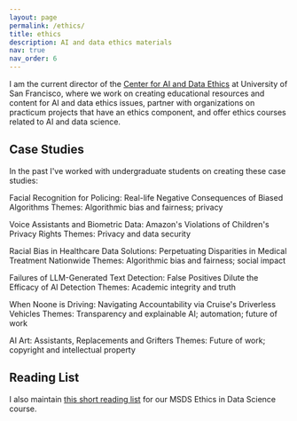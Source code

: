 ```yaml
---
layout: page
permalink: /ethics/
title: ethics
description: AI and data ethics materials
nav: true
nav_order: 6
---
```


I am the current director of the [Center for AI and Data Ethics](https://www.usfca.edu/data-institute/centers-initiatives/caide) at University of San Francisco, where we work on creating educational resources and content for AI and data ethics issues, partner with organizations on practicum projects that have an ethics component, and offer ethics courses related to AI and data science. 

## Case Studies 

In the past I've worked with undergraduate students on creating these case studies:

Facial Recognition for Policing: Real-life Negative Consequences of Biased Algorithms
Themes: Algorithmic bias and fairness; privacy

Voice Assistants and Biometric Data: Amazon's Violations of Children's Privacy Rights
Themes: Privacy and data security

Racial Bias in Healthcare Data Solutions: Perpetuating Disparities in Medical Treatment Nationwide
Themes: Algorithmic bias and fairness; social impact

Failures of LLM-Generated Text Detection: False Positives Dilute the Efficacy of AI Detection
Themes: Academic integrity and truth

When Noone is Driving: Navigating Accountability via Cruise's Driverless Vehicles
Themes: Transparency and explainable AI; automation; future of work

AI Art: Assistants, Replacements and Grifters
Themes: Future of work; copyright and intellectual property

## Reading List

I also maintain [this short reading list](https://docs.google.com/spreadsheets/d/10jt4nJU6vMmixG5LCd3Cw7AJ0TDd0yYEbY-MSnh-Ndc/edit?usp=drive_link) for our MSDS Ethics in Data Science course.